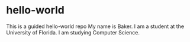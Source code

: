 # hello-world
This is a guided hello-world repo
My name is Baker. I am a student at the University of Florida. I am studying Computer Science.
